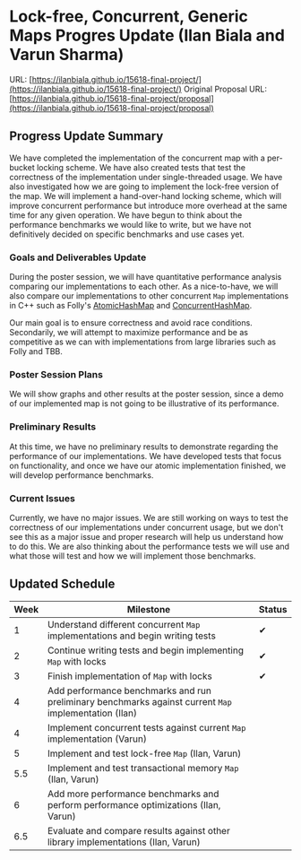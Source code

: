 # Lock-free, Concurrent, Generic Maps Progres Update (Ilan Biala and Varun Sharma)

URL: [https://ilanbiala.github.io/15618-final-project/](https://ilanbiala.github.io/15618-final-project/)
Original Proposal URL: [https://ilanbiala.github.io/15618-final-project/proposal](https://ilanbiala.github.io/15618-final-project/proposal)

## Progress Update Summary

We have completed the implementation of the concurrent map with a per-bucket locking scheme. We have also created tests that test the correctness of the implementation under single-threaded usage. We have also investigated how we are going to implement the lock-free version of the map. We will implement a hand-over-hand locking scheme, which will improve concurrent performance but introduce more overhead at the same time for any given operation. We have begun to think about the performance benchmarks we would like to write, but we have not definitively decided on specific benchmarks and use cases yet.

### Goals and Deliverables Update

During the poster session, we will have quantitative performance analysis comparing our implementations to each other. As a nice-to-have, we will also compare our implementations to other concurrent `Map` implementations in C++ such as Folly's [AtomicHashMap](https://github.com/facebook/folly/blob/master/folly/AtomicHashMap.h) and [ConcurrentHashMap](https://github.com/facebook/folly/blob/master/folly/concurrency/ConcurrentHashMap.h).

Our main goal is to ensure correctness and avoid race conditions. Secondarily, we will attempt to maximize performance and be as competitive as we can with implementations from large libraries such as Folly and TBB.

### Poster Session Plans

We will show graphs and other results at the poster session, since a demo of our implemented map is not going to be illustrative of its performance.

### Preliminary Results

At this time, we have no preliminary results to demonstrate regarding the performance of our implementations. We have developed tests that focus on functionality, and once we have our atomic implementation finished, we will develop performance benchmarks.

### Current Issues

Currently, we have no major issues. We are still working on ways to test the correctness of our implementations under concurrent usage, but we don't see this as a major issue and proper research will help us understand how to do this. We are also thinking about the performance tests we will use and what those will test and how we will implement those benchmarks.

## Updated Schedule

| Week | Milestone                                                                                                                                | Status |
| ---- | ---------------------------------------------------------------------------------------------------------------------------------------- | ------ |
| 1    | Understand different concurrent `Map` implementations and begin writing tests                                                            |   ✔    |
| 2    | Continue writing tests and begin implementing `Map` with locks                                                                           |   ✔    |
| 3    | Finish implementation of `Map` with locks                                                                                                |   ✔    |
| 4    | Add performance benchmarks and run preliminary benchmarks against current `Map` implementation (Ilan)                                    |        |
| 4    | Implement concurrent tests against current `Map` implementation (Varun)                                                                  |        |
| 5    | Implement and test lock-free `Map` (Ilan, Varun)                                                                                         |        |
| 5.5  | Implement and test transactional memory `Map` (Ilan, Varun)                                                                              |        |
| 6    | Add more performance benchmarks and perform performance optimizations (Ilan, Varun)                                                      |        |
| 6.5  | Evaluate and compare results against other library implementations (Ilan, Varun)                                                         |        |

